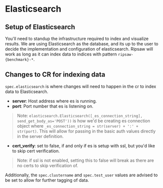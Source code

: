 # Elasticsearch

## Setup of Elasticsearch

You'll need to standup the infrastructure required to index and visualize results.
We are using Elasticsearch as the database, and its up to the user to decide
the implementation and configuration of elasticsearch. Ripsaw will work as long
as it can index data to indices with pattern `ripsaw-{benchmark}-*`.


## Changes to CR for indexing data

`spec.elasticsearch` is where changes will need to happen in the cr to index
data to Elasticsearch.

- **server**: Host address where es is running.
- **port**: Port number that es is listening on.
> Note: `elasticsearch.Elasticsearch([_es_connection_string], send_get_body_as='POST'))` is
how we'd be creating es connection object where
`_es_connection_string = str(server) + ':' + str(port)`. This will allow for
passing in the basic auth values directly in the server definition.

- **cert_verify**: set to false, if and only if es is setup with ssl, but you'd
like to skip cert verification.
> Note: if ssl is not enabled, setting this to false will break as there are no
certs to skip verification of.

Additionally, the `spec.clustername` and `spec.test_user` values are
advised to be set to allow for further tagging of data.
